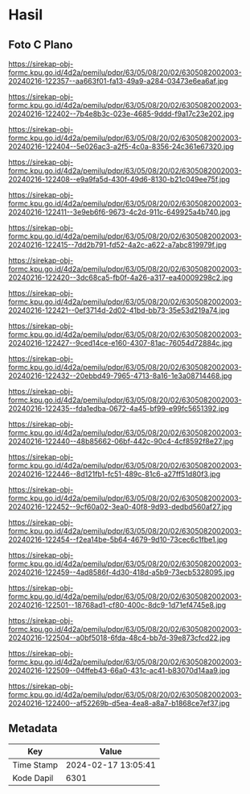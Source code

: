 # Hasil

## Foto C Plano

https://sirekap-obj-formc.kpu.go.id/4d2a/pemilu/pdpr/63/05/08/20/02/6305082002003-20240216-122357--aa663f01-fa13-49a9-a284-03473e6ea6af.jpg

https://sirekap-obj-formc.kpu.go.id/4d2a/pemilu/pdpr/63/05/08/20/02/6305082002003-20240216-122402--7b4e8b3c-023e-4685-9ddd-f9a17c23e202.jpg

https://sirekap-obj-formc.kpu.go.id/4d2a/pemilu/pdpr/63/05/08/20/02/6305082002003-20240216-122404--5e026ac3-a2f5-4c0a-8356-24c361e67320.jpg

https://sirekap-obj-formc.kpu.go.id/4d2a/pemilu/pdpr/63/05/08/20/02/6305082002003-20240216-122408--e9a9fa5d-430f-49d6-8130-b21c049ee75f.jpg

https://sirekap-obj-formc.kpu.go.id/4d2a/pemilu/pdpr/63/05/08/20/02/6305082002003-20240216-122411--3e9eb6f6-9673-4c2d-911c-649925a4b740.jpg

https://sirekap-obj-formc.kpu.go.id/4d2a/pemilu/pdpr/63/05/08/20/02/6305082002003-20240216-122415--7dd2b791-fd52-4a2c-a622-a7abc819979f.jpg

https://sirekap-obj-formc.kpu.go.id/4d2a/pemilu/pdpr/63/05/08/20/02/6305082002003-20240216-122420--3dc68ca5-fb0f-4a26-a317-ea40009298c2.jpg

https://sirekap-obj-formc.kpu.go.id/4d2a/pemilu/pdpr/63/05/08/20/02/6305082002003-20240216-122421--0ef3714d-2d02-41bd-bb73-35e53d219a74.jpg

https://sirekap-obj-formc.kpu.go.id/4d2a/pemilu/pdpr/63/05/08/20/02/6305082002003-20240216-122427--9ced14ce-e160-4307-81ac-76054d72884c.jpg

https://sirekap-obj-formc.kpu.go.id/4d2a/pemilu/pdpr/63/05/08/20/02/6305082002003-20240216-122432--20ebbd49-7965-4713-8a16-1e3a08714468.jpg

https://sirekap-obj-formc.kpu.go.id/4d2a/pemilu/pdpr/63/05/08/20/02/6305082002003-20240216-122435--fda1edba-0672-4a45-bf99-e99fc5651392.jpg

https://sirekap-obj-formc.kpu.go.id/4d2a/pemilu/pdpr/63/05/08/20/02/6305082002003-20240216-122440--48b85662-06bf-442c-90c4-4cf8592f8e27.jpg

https://sirekap-obj-formc.kpu.go.id/4d2a/pemilu/pdpr/63/05/08/20/02/6305082002003-20240216-122446--8d121fb1-fc51-489c-81c6-a27ff51d80f3.jpg

https://sirekap-obj-formc.kpu.go.id/4d2a/pemilu/pdpr/63/05/08/20/02/6305082002003-20240216-122452--9cf60a02-3ea0-40f8-9d93-dedbd560af27.jpg

https://sirekap-obj-formc.kpu.go.id/4d2a/pemilu/pdpr/63/05/08/20/02/6305082002003-20240216-122454--f2ea14be-5b64-4679-9d10-73cec6c1fbe1.jpg

https://sirekap-obj-formc.kpu.go.id/4d2a/pemilu/pdpr/63/05/08/20/02/6305082002003-20240216-122459--4ad8586f-4d30-418d-a5b9-73ecb5328095.jpg

https://sirekap-obj-formc.kpu.go.id/4d2a/pemilu/pdpr/63/05/08/20/02/6305082002003-20240216-122501--18768ad1-cf80-400c-8dc9-1d71ef4745e8.jpg

https://sirekap-obj-formc.kpu.go.id/4d2a/pemilu/pdpr/63/05/08/20/02/6305082002003-20240216-122504--a0bf5018-6fda-48c4-bb7d-39e873cfcd22.jpg

https://sirekap-obj-formc.kpu.go.id/4d2a/pemilu/pdpr/63/05/08/20/02/6305082002003-20240216-122509--04ffeb43-66a0-431c-ac41-b83070d14aa9.jpg

https://sirekap-obj-formc.kpu.go.id/4d2a/pemilu/pdpr/63/05/08/20/02/6305082002003-20240216-122400--af52269b-d5ea-4ea8-a8a7-b1868ce7ef37.jpg


## Metadata

| Key        | Value               |
| ---------- | ------------------- |
| Time Stamp | 2024-02-17 13:05:41 |
| Kode Dapil | 6301                |



